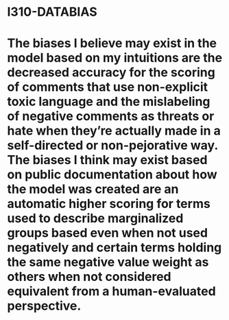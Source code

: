 # I310-DATABIAS
# The biases I believe may exist in the model based on my intuitions are the decreased accuracy for the scoring of comments that use non-explicit toxic language and the mislabeling of negative comments as threats or hate when they’re actually made in a self-directed or non-pejorative way. The biases I think may exist based on public documentation about how the model was created are an automatic higher scoring for terms used to describe marginalized groups based even when not used negatively and certain terms holding the same negative value weight as others when not considered equivalent from a human-evaluated perspective. 
# 

